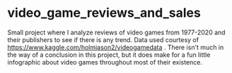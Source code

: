 # video_game_reviews_and_sales
Small project where I analyze reviews of video games from 1977-2020 and their publishers to see if there is any trend. Data used courtesy of https://www.kaggle.com/holmjason2/videogamedata . There isn't much in the way of a conclusion in this project, but it does make for a fun little infographic about video games throughout most of their existence.
